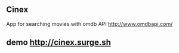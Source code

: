 ## Cinex
  App for searching movies with omdb API http://www.omdbapi.com/
## demo http://cinex.surge.sh
  
